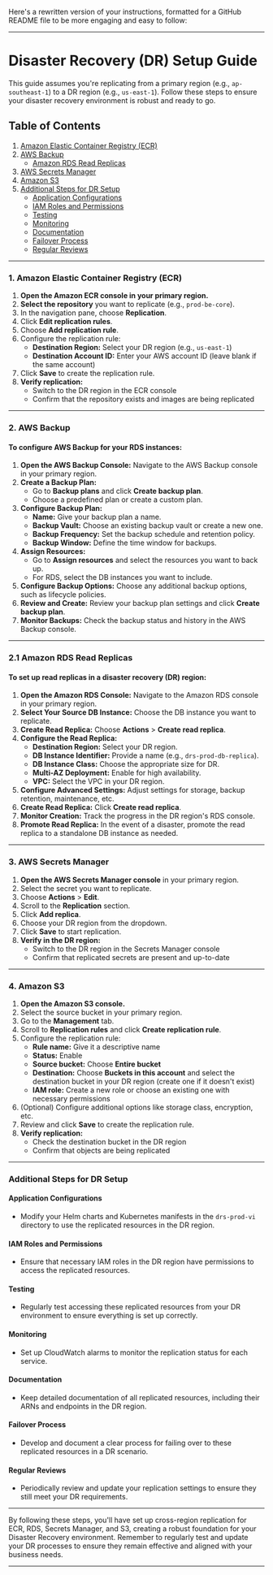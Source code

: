 Here's a rewritten version of your instructions, formatted for a GitHub README file to be more engaging and easy to follow:

---

# Disaster Recovery (DR) Setup Guide

This guide assumes you're replicating from a primary region (e.g., `ap-southeast-1`) to a DR region (e.g., `us-east-1`). Follow these steps to ensure your disaster recovery environment is robust and ready to go.

## Table of Contents
1. [Amazon Elastic Container Registry (ECR)](#1-amazon-elastic-container-registry-ecr)
2. [AWS Backup](#2-aws-backup)
   - [Amazon RDS Read Replicas](#21-amazon-rds-read-replicas)
3. [AWS Secrets Manager](#3-aws-secrets-manager)
4. [Amazon S3](#4-amazon-s3)
5. [Additional Steps for DR Setup](#additional-steps-for-dr-setup)
   - [Application Configurations](#application-configurations)
   - [IAM Roles and Permissions](#iam-roles-and-permissions)
   - [Testing](#testing)
   - [Monitoring](#monitoring)
   - [Documentation](#documentation)
   - [Failover Process](#failover-process)
   - [Regular Reviews](#regular-reviews)

---

### 1. Amazon Elastic Container Registry (ECR)

1. **Open the Amazon ECR console in your primary region.**
2. **Select the repository** you want to replicate (e.g., `prod-be-core`).
3. In the navigation pane, choose **Replication**.
4. Click **Edit replication rules**.
5. Choose **Add replication rule**.
6. Configure the replication rule:
   - **Destination Region:** Select your DR region (e.g., `us-east-1`)
   - **Destination Account ID:** Enter your AWS account ID (leave blank if the same account)
7. Click **Save** to create the replication rule.
8. **Verify replication:**
   - Switch to the DR region in the ECR console
   - Confirm that the repository exists and images are being replicated

---

### 2. AWS Backup

#### To configure AWS Backup for your RDS instances:

1. **Open the AWS Backup Console:** Navigate to the AWS Backup console in your primary region.
2. **Create a Backup Plan:** 
   - Go to **Backup plans** and click **Create backup plan**.
   - Choose a predefined plan or create a custom plan.
3. **Configure Backup Plan:**
   - **Name:** Give your backup plan a name.
   - **Backup Vault:** Choose an existing backup vault or create a new one.
   - **Backup Frequency:** Set the backup schedule and retention policy.
   - **Backup Window:** Define the time window for backups.
4. **Assign Resources:** 
   - Go to **Assign resources** and select the resources you want to back up.
   - For RDS, select the DB instances you want to include.
5. **Configure Backup Options:** Choose any additional backup options, such as lifecycle policies.
6. **Review and Create:** Review your backup plan settings and click **Create backup plan**.
7. **Monitor Backups:** Check the backup status and history in the AWS Backup console.

---

### 2.1 Amazon RDS Read Replicas

#### To set up read replicas in a disaster recovery (DR) region:

1. **Open the Amazon RDS Console:** Navigate to the Amazon RDS console in your primary region.
2. **Select Your Source DB Instance:** Choose the DB instance you want to replicate.
3. **Create Read Replica:** Choose **Actions** > **Create read replica**.
4. **Configure the Read Replica:**
   - **Destination Region:** Select your DR region.
   - **DB Instance Identifier:** Provide a name (e.g., `drs-prod-db-replica`).
   - **DB Instance Class:** Choose the appropriate size for DR.
   - **Multi-AZ Deployment:** Enable for high availability.
   - **VPC:** Select the VPC in your DR region.
5. **Configure Advanced Settings:** Adjust settings for storage, backup retention, maintenance, etc.
6. **Create Read Replica:** Click **Create read replica**.
7. **Monitor Creation:** Track the progress in the DR region's RDS console.
8. **Promote Read Replica:** In the event of a disaster, promote the read replica to a standalone DB instance as needed.

---

### 3. AWS Secrets Manager

1. **Open the AWS Secrets Manager console** in your primary region.
2. Select the secret you want to replicate.
3. Choose **Actions** > **Edit**.
4. Scroll to the **Replication** section.
5. Click **Add replica**.
6. Choose your DR region from the dropdown.
7. Click **Save** to start replication.
8. **Verify in the DR region:**
   - Switch to the DR region in the Secrets Manager console
   - Confirm that replicated secrets are present and up-to-date

---

### 4. Amazon S3

1. **Open the Amazon S3 console.**
2. Select the source bucket in your primary region.
3. Go to the **Management** tab.
4. Scroll to **Replication rules** and click **Create replication rule**.
5. Configure the replication rule:
   - **Rule name:** Give it a descriptive name
   - **Status:** Enable
   - **Source bucket:** Choose **Entire bucket**
   - **Destination:** Choose **Buckets in this account** and select the destination bucket in your DR region (create one if it doesn't exist)
   - **IAM role:** Create a new role or choose an existing one with necessary permissions
6. (Optional) Configure additional options like storage class, encryption, etc.
7. Review and click **Save** to create the replication rule.
8. **Verify replication:**
   - Check the destination bucket in the DR region
   - Confirm that objects are being replicated

---

### Additional Steps for DR Setup

#### Application Configurations
- Modify your Helm charts and Kubernetes manifests in the `drs-prod-vi` directory to use the replicated resources in the DR region.

#### IAM Roles and Permissions
- Ensure that necessary IAM roles in the DR region have permissions to access the replicated resources.

#### Testing
- Regularly test accessing these replicated resources from your DR environment to ensure everything is set up correctly.

#### Monitoring
- Set up CloudWatch alarms to monitor the replication status for each service.

#### Documentation
- Keep detailed documentation of all replicated resources, including their ARNs and endpoints in the DR region.

#### Failover Process
- Develop and document a clear process for failing over to these replicated resources in a DR scenario.

#### Regular Reviews
- Periodically review and update your replication settings to ensure they still meet your DR requirements.

---

By following these steps, you'll have set up cross-region replication for ECR, RDS, Secrets Manager, and S3, creating a robust foundation for your Disaster Recovery environment. Remember to regularly test and update your DR processes to ensure they remain effective and aligned with your business needs.

---


